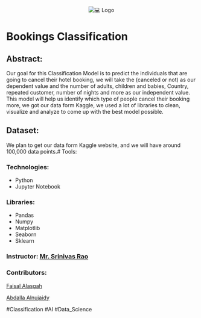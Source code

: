 <!-- PROJECT LOGO -->
<br />
<p align="center">
    <img src="https://cedcommerce.com/blog/wp-content/uploads/2017/02/2.png" alt="💻 Logo">
  </a>
  
# Bookings Classification
## Abstract:
Our goal for this Classification Model is to predict the individuals that are
going to cancel their hotel booking, we will take the (canceled or not) as
our dependent value and the number of adults, children and babies,
Country, repeated customer, number of nights and more as our
independent value. This model will help us identify which type of people
cancel their booking more, we got our data form Kaggle, we used a lot of
libraries to clean, visualize and analyze to come up with the best model
possible. 

## Dataset:
We plan to get our data form Kaggle website, and we will have around 100,000 data points.# Tools:
### Technologies:
- Python
- Jupyter Notebook
### Libraries: 
- Pandas
- Numpy
- Matplotlib
- Seaborn
- Sklearn



### Instructor: [**Mr. Srinivas Rao**]()

### Contributors:

[Faisal Alasgah](https://github.com/FaisalAlasgah)

[Abdalla Alnujaidy](https://github.com/aalnujaidy)

#Classification #AI #Data_Science

